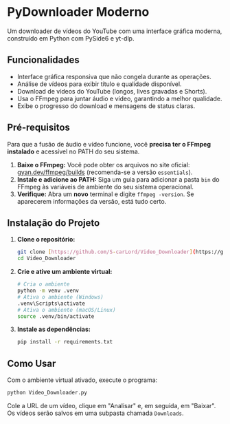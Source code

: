 # PyDownloader Moderno

Um downloader de vídeos do YouTube com uma interface gráfica moderna, construído em Python com PySide6 e yt-dlp.

## Funcionalidades

- Interface gráfica responsiva que não congela durante as operações.
- Análise de vídeos para exibir título e qualidade disponível.
- Download de vídeos do YouTube (longos, lives gravadas e Shorts).
- Usa o FFmpeg para juntar áudio e vídeo, garantindo a melhor qualidade.
- Exibe o progresso do download e mensagens de status claras.

## Pré-requisitos

Para que a fusão de áudio e vídeo funcione, você **precisa ter o FFmpeg instalado** e acessível no PATH do seu sistema.

1.  **Baixe o FFmpeg:** Você pode obter os arquivos no site oficial: [gyan.dev/ffmpeg/builds](https://www.gyan.dev/ffmpeg/builds/) (recomenda-se a versão `essentials`).
2.  **Instale e adicione ao PATH:** Siga um guia para adicionar a pasta `bin` do FFmpeg às variáveis de ambiente do seu sistema operacional.
3.  **Verifique:** Abra um **novo** terminal e digite `ffmpeg -version`. Se aparecerem informações da versão, está tudo certo.

## Instalação do Projeto

1.  **Clone o repositório:**

    ```bash
    git clone [https://github.com/S-carLord/Video_Downloader](https://github.com/S-carLord/Video_Downloader)
    cd Video_Downloader
    ```

2.  **Crie e ative um ambiente virtual:**

    ```bash
    # Cria o ambiente
    python -m venv .venv
    # Ativa o ambiente (Windows)
    .venv\Scripts\activate
    # Ativa o ambiente (macOS/Linux)
    source .venv/bin/activate
    ```

3.  **Instale as dependências:**
    ```bash
    pip install -r requirements.txt
    ```

## Como Usar

Com o ambiente virtual ativado, execute o programa:

```bash
python Video_Downloader.py
```

Cole a URL de um vídeo, clique em "Analisar" e, em seguida, em "Baixar". Os vídeos serão salvos em uma subpasta chamada `Downloads`.
